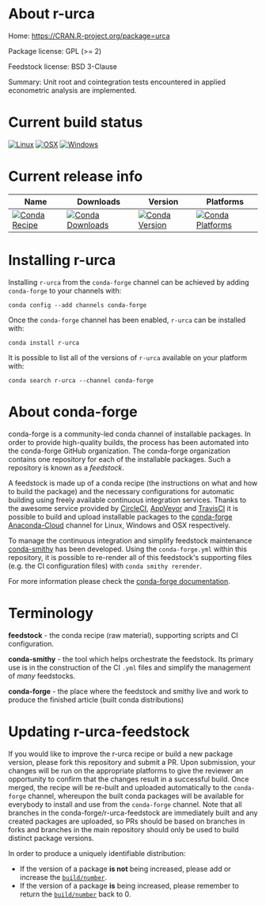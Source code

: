 About r-urca
============

Home: https://CRAN.R-project.org/package=urca

Package license: GPL (>= 2)

Feedstock license: BSD 3-Clause

Summary: Unit root and cointegration tests encountered in applied  econometric analysis are implemented.



Current build status
====================

[![Linux](https://img.shields.io/circleci/project/github/conda-forge/r-urca-feedstock/master.svg?label=Linux)](https://circleci.com/gh/conda-forge/r-urca-feedstock)
[![OSX](https://img.shields.io/travis/conda-forge/r-urca-feedstock/master.svg?label=macOS)](https://travis-ci.org/conda-forge/r-urca-feedstock)
[![Windows](https://img.shields.io/appveyor/ci/conda-forge/r-urca-feedstock/master.svg?label=Windows)](https://ci.appveyor.com/project/conda-forge/r-urca-feedstock/branch/master)

Current release info
====================

| Name | Downloads | Version | Platforms |
| --- | --- | --- | --- |
| [![Conda Recipe](https://img.shields.io/badge/recipe-r--urca-green.svg)](https://anaconda.org/conda-forge/r-urca) | [![Conda Downloads](https://img.shields.io/conda/dn/conda-forge/r-urca.svg)](https://anaconda.org/conda-forge/r-urca) | [![Conda Version](https://img.shields.io/conda/vn/conda-forge/r-urca.svg)](https://anaconda.org/conda-forge/r-urca) | [![Conda Platforms](https://img.shields.io/conda/pn/conda-forge/r-urca.svg)](https://anaconda.org/conda-forge/r-urca) |

Installing r-urca
=================

Installing `r-urca` from the `conda-forge` channel can be achieved by adding `conda-forge` to your channels with:

```
conda config --add channels conda-forge
```

Once the `conda-forge` channel has been enabled, `r-urca` can be installed with:

```
conda install r-urca
```

It is possible to list all of the versions of `r-urca` available on your platform with:

```
conda search r-urca --channel conda-forge
```


About conda-forge
=================

conda-forge is a community-led conda channel of installable packages.
In order to provide high-quality builds, the process has been automated into the
conda-forge GitHub organization. The conda-forge organization contains one repository
for each of the installable packages. Such a repository is known as a *feedstock*.

A feedstock is made up of a conda recipe (the instructions on what and how to build
the package) and the necessary configurations for automatic building using freely
available continuous integration services. Thanks to the awesome service provided by
[CircleCI](https://circleci.com/), [AppVeyor](https://www.appveyor.com/)
and [TravisCI](https://travis-ci.org/) it is possible to build and upload installable
packages to the [conda-forge](https://anaconda.org/conda-forge)
[Anaconda-Cloud](https://anaconda.org/) channel for Linux, Windows and OSX respectively.

To manage the continuous integration and simplify feedstock maintenance
[conda-smithy](https://github.com/conda-forge/conda-smithy) has been developed.
Using the ``conda-forge.yml`` within this repository, it is possible to re-render all of
this feedstock's supporting files (e.g. the CI configuration files) with ``conda smithy rerender``.

For more information please check the [conda-forge documentation](https://conda-forge.org/docs/).

Terminology
===========

**feedstock** - the conda recipe (raw material), supporting scripts and CI configuration.

**conda-smithy** - the tool which helps orchestrate the feedstock.
                   Its primary use is in the construction of the CI ``.yml`` files
                   and simplify the management of *many* feedstocks.

**conda-forge** - the place where the feedstock and smithy live and work to
                  produce the finished article (built conda distributions)


Updating r-urca-feedstock
=========================

If you would like to improve the r-urca recipe or build a new
package version, please fork this repository and submit a PR. Upon submission,
your changes will be run on the appropriate platforms to give the reviewer an
opportunity to confirm that the changes result in a successful build. Once
merged, the recipe will be re-built and uploaded automatically to the
`conda-forge` channel, whereupon the built conda packages will be available for
everybody to install and use from the `conda-forge` channel.
Note that all branches in the conda-forge/r-urca-feedstock are
immediately built and any created packages are uploaded, so PRs should be based
on branches in forks and branches in the main repository should only be used to
build distinct package versions.

In order to produce a uniquely identifiable distribution:
 * If the version of a package **is not** being increased, please add or increase
   the [``build/number``](https://conda.io/docs/user-guide/tasks/build-packages/define-metadata.html#build-number-and-string).
 * If the version of a package **is** being increased, please remember to return
   the [``build/number``](https://conda.io/docs/user-guide/tasks/build-packages/define-metadata.html#build-number-and-string)
   back to 0.
